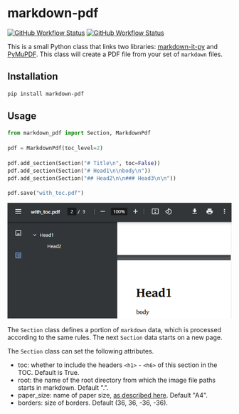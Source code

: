 # markdown-pdf
[![GitHub Workflow Status](https://img.shields.io/github/actions/workflow/status/vb64/markdown-pdf/pep257.yml?label=Pep257&style=plastic&branch=main)](https://github.com/vb64/markdown-pdf/actions?query=workflow%3Apep257)
[![GitHub Workflow Status](https://img.shields.io/github/actions/workflow/status/vb64/markdown-pdf/py3.yml?label=Python%203.8-3.11&style=plastic&branch=main)](https://github.com/vb64/markdown-pdf/actions?query=workflow%3Apy3)

This is a small Python class that links two libraries: [markdown-it-py](https://github.com/executablebooks/markdown-it-py) and [PyMuPDF](https://github.com/pymupdf/PyMuPDF).
This class will create a PDF file from your set of `markdown` files.

## Installation

```bash
pip install markdown-pdf
```

## Usage

```python
from markdown_pdf import Section, MarkdownPdf

pdf = MarkdownPdf(toc_level=2)

pdf.add_section(Section("# Title\n", toc=False))
pdf.add_section(Section("# Head1\n\nbody\n"))
pdf.add_section(Section("## Head2\n\n### Head3\n\n"))

pdf.save("with_toc.pdf")
```

![Pdf](img/with_toc.png)

The `Section` class defines a portion of `markdown` data, which is processed according to the same rules.
The next `Section` data starts on a new page.

The `Section` class can set the following attributes.

-   toc: whether to include the headers `<h1>` - `<h6>` of this section in the TOC. Default is True.
-   root: the name of the root directory from which the image file paths starts in markdown. Default ".".
-   paper_size: name of paper size, [as described here](https://pymupdf.readthedocs.io/en/latest/functions.html#paper_size). Default "A4".
-   borders: size of borders. Default (36, 36, -36, -36).
